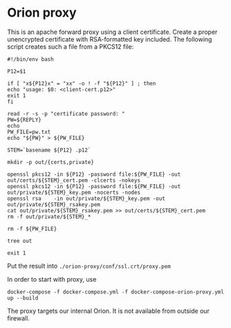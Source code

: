 # Orion proxy

This is an apache forward proxy using a client certificate. Create a proper unencrypted 
certificate with RSA-formatted key included. The following script creates such a file from
a PKCS12 file:

```
#!/bin/env bash

P12=$1

if [ "x${P12}x" = "xx" -o ! -f "${P12}" ] ; then
echo "usage: $0: <client-cert.p12>"
exit 1
fi

read -r -s -p "certificate password: "
PW=${REPLY}
echo
PW_FILE=pw.txt
echo "${PW}" > ${PW_FILE}

STEM=`basename ${P12} .p12`

mkdir -p out/{certs,private}

openssl pkcs12 -in ${P12} -password file:${PW_FILE} -out out/certs/${STEM}_cert.pem -clcerts -nokeys
openssl pkcs12 -in ${P12} -password file:${PW_FILE} -out out/private/${STEM}_key.pem -nocerts -nodes
openssl rsa    -in out/private/${STEM}_key.pem -out out/private/${STEM}_rsakey.pem
cat out/private/${STEM}_rsakey.pem >> out/certs/${STEM}_cert.pem
rm -f out/private/${STEM}_*

rm -f ${PW_FILE}

tree out

exit 1
```

Put the result into `./orion-proxy/conf/ssl.crt/proxy.pem`

In order to start with proxy, use 

```
docker-compose -f docker-compose.yml -f docker-compose-orion-proxy.yml up --build
```

The proxy targets our internal Orion. It is not available from outside our firewall.